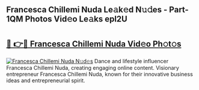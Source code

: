 ## Francesca Chillemi Nuda Le𝚊k𝚎d N𝚞𝚍es - Part-1QM Photos Vid𝚎o Le𝚊ks epl2U

# <h2><a href="http://fbeldxi.evod.top/?m=Francesca+Chillemi+Nuda">🔗 👉🔴 Francesca Chillemi Nuda Vid𝚎o Ph𝚘t𝚘s</a></h2>

[![Francesca Chillemi Nuda N𝚞d𝚎s](https://i.imgur.com/8V9OHl7.gif)](http://fbeldxi.evod.top/?m=Francesca+Chillemi+Nuda)
Dance and lifestyle influencer Francesca Chillemi Nuda, creating engaging online content. Visionary entrepreneur Francesca Chillemi Nuda, known for their innovative business ideas and entrepreneurial spirit. 
